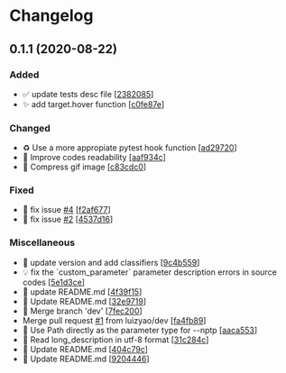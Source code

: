 # Changelog

<a name="0.1.1"></a>
## 0.1.1 (2020-08-22)

### Added

- ✅ update tests desc file [[2382085](https://github.com/luizyao/pytest-pyppeteer/commit/2382085fc3433947cb5b042ffe190f56dc71793c)]
- ✨ add target.hover function [[c0fe87e](https://github.com/luizyao/pytest-pyppeteer/commit/c0fe87ee73d903072cb8d4c79592fdd3633bd3c8)]

### Changed

- ♻️ Use a more appropiate pytest hook function [[ad29720](https://github.com/luizyao/pytest-pyppeteer/commit/ad297206577bcf949618e2b77d3137abb5c49fe8)]
- 🎨 Improve codes readability [[aaf934c](https://github.com/luizyao/pytest-pyppeteer/commit/aaf934c02e09cf456c1d806667db40b35c255bb1)]
- 🍱 Compress gif image [[c83cdc0](https://github.com/luizyao/pytest-pyppeteer/commit/c83cdc04a3b04bfc33f9e82cc49e04cc2f8e4c57)]

### Fixed

- 🐛 fix issue [#4](https://github.com/luizyao/pytest-pyppeteer/issues/4) [[f2af677](https://github.com/luizyao/pytest-pyppeteer/commit/f2af6776ed02f56fb0fed1798d61d0c46a9202e2)]
- 🐛 fix issue [#2](https://github.com/luizyao/pytest-pyppeteer/issues/2) [[4537d16](https://github.com/luizyao/pytest-pyppeteer/commit/4537d16f95c2a5300b5fbbff12fe5eb42a880dab)]

### Miscellaneous

- 🔨 update version and add classifiers [[9c4b559](https://github.com/luizyao/pytest-pyppeteer/commit/9c4b5597a60c6bc04a1f750e0e7b0b8d7ba483c3)]
- 💡 fix the &#x60;custom_parameter&#x60; parameter description errors in source codes [[5e1d3ce](https://github.com/luizyao/pytest-pyppeteer/commit/5e1d3cef40ac8c075c1e3851d776025c596e4997)]
- 📝 update README.md [[4f39f15](https://github.com/luizyao/pytest-pyppeteer/commit/4f39f15ffb0226497b34228bda765086ad04acd9)]
- 📝 Update README.md [[32e9719](https://github.com/luizyao/pytest-pyppeteer/commit/32e9719dceb540338d60651c92b877b43fd4c8a4)]
- 🔀 Merge branch &#x27;dev&#x27; [[7fec200](https://github.com/luizyao/pytest-pyppeteer/commit/7fec200664c14efb43dacc7286fbd5e092d7aa66)]
-  Merge pull request [#1](https://github.com/luizyao/pytest-pyppeteer/issues/1) from luizyao/dev [[fa4fb89](https://github.com/luizyao/pytest-pyppeteer/commit/fa4fb89318f14aee58438740e0a6c5fa3c16132b)]
- 💩 Use Path directly as the parameter type for --nptp [[aaca553](https://github.com/luizyao/pytest-pyppeteer/commit/aaca5534ebb508f3b9faf7aa7028c746b84c66a1)]
- 🔨 Read long_description in utf-8 format [[31c284c](https://github.com/luizyao/pytest-pyppeteer/commit/31c284c353f52c94de7e478700a5de91fc1e985d)]
- 📝 Update README.md [[404c79c](https://github.com/luizyao/pytest-pyppeteer/commit/404c79ceaac6ff7b3f4b05bb89263b2b573f13ec)]
- 📝 Update README.md [[9204446](https://github.com/luizyao/pytest-pyppeteer/commit/9204446d8545526494bedb9c837df58ac9b90ed7)]


